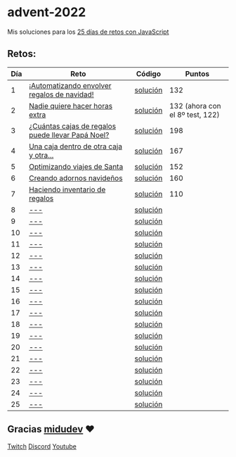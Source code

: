 # advent-2022

Mis soluciones para los [25 días de retos con JavaScript](https://adventjs.dev/)

## Retos:

| Día | Reto                                                                                                | Código                         | Puntos |
| --- | --------------------------------------------------------------------------------------------------- | ------------------------------ | ------ |
| 1   | [¡Automatizando envolver regalos de navidad!](https://adventjs.dev/es/challenges/2022/1)            | [solución](./day_1/day_1.js)   | 132    |
| 2   | [Nadie quiere hacer horas extra](https://adventjs.dev/challenges/02)                                | [solución](./day_2/day_2.js)   | 132 (ahora con el 8º test, 122) |
| 3   | [¿Cuántas cajas de regalos puede llevar Papá Noel?](https://adventjs.dev/challenges/03)             | [solución](./day_3/day_3.js)   |198 |
| 4   | [Una caja dentro de otra caja y otra...](https://adventjs.dev/challenges/04)                        | [solución](./day_4/day_4.js)   |167 |
| 5   | [Optimizando viajes de Santa](https://adventjs.dev/challenges/05)                                   | [solución](./day_5/day_5.js)   | 152 |
| 6   | [Creando adornos navideños](https://adventjs.dev/challenges/06)                                     | [solución](./day_6/day_6.js)   | 160 |
| 7   | [Haciendo inventario de regalos](https://adventjs.dev/challenges/07)                                | [solución](./day_7/day_7.js)   | 110 |
| 8   | [---](https://adventjs.dev/challenges/08)                                                           | [solución](./day_8/day_8.js)   |  |
| 9   | [---](https://adventjs.dev/challenges/09)                                                           | [solución](./day_9/day_9.js)   |  |
| 10  | [---](https://adventjs.dev/challenges/10)                                                           | [solución](./day_10/day_10.js) |  |
| 11  | [---](https://adventjs.dev/challenges/11)                                                           | [solución](./day_11/day_11.js) |  |
| 12  | [---](https://adventjs.dev/challenges/12)                                                           | [solución](./day_12/day_12.js) |  |
| 13  | [---](https://adventjs.dev/challenges/13)                                                           | [solución](./day_13/day_13.js) |  |
| 14  | [---](https://adventjs.dev/challenges/14)                                                           | [solución](./day_14/day_14.js) |  |
| 15  | [---](https://adventjs.dev/challenges/15)                                                           | [solución](./day_15/day_15.js) |  |
| 16  | [---](https://adventjs.dev/challenges/16)                                                           | [solución](./day_16/day_16.js) |  |
| 17  | [---](https://adventjs.dev/challenges/17)                                                           | [solución](./day_17/day_17.js) |  |
| 18  | [---](https://adventjs.dev/challenges/18)                                                           | [solución](./day_18/day_18.js) |  |
| 19  | [---](https://adventjs.dev/challenges/19)                                                           | [solución](./day_19/day_19.js) |  |
| 20  | [---](https://adventjs.dev/challenges/20)                                                           | [solución](./day_20/day_20.js) |  |
| 21  | [---](https://adventjs.dev/challenges/21)                                                           | [solución](./day_21/day_21.js) |  |
| 22  | [---](https://adventjs.dev/challenges/22)                                                           | [solución](./day_22/day_22.js) |  |
| 23  | [---](https://adventjs.dev/challenges/23)                                                           | [solución](./day_23/day_23.js) |  |
| 24  | [---](https://adventjs.dev/challenges/24)                                                           | [solución](./day_24/day_24.js) |  |
| 25  | [---](https://adventjs.dev/challenges/25)                                                           | [solución](./day_25/day_25.js) |  |


## Gracias [midudev](https://twitter.com/midudev) :heart:

[Twitch](https://twitch.tv/midudev) [Discord](https://discord.gg/midudev) [Youtube](https://youtube.com/midudev)
